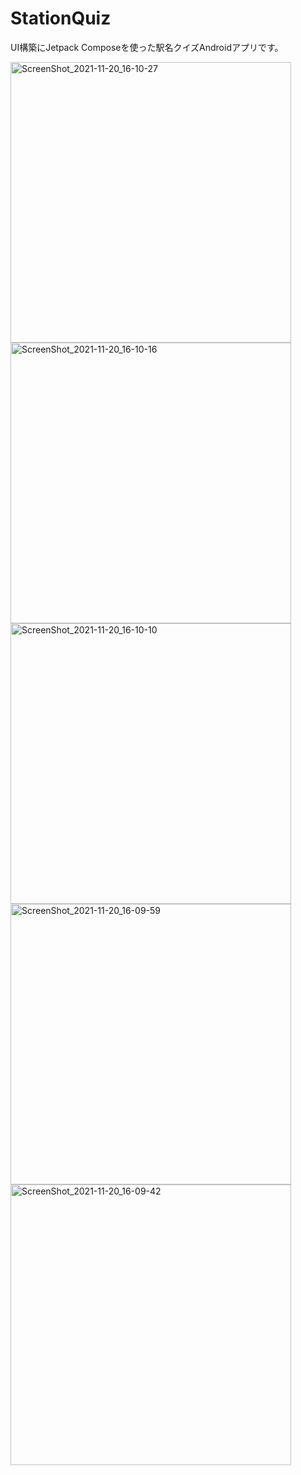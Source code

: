 # StationQuiz
UI構築にJetpack Composeを使った駅名クイズAndroidアプリです。

<img width="449" alt="ScreenShot_2021-11-20_16-10-27" src="https://user-images.githubusercontent.com/55102558/142717990-359f4f61-2022-4f87-99ad-48e37f01d1db.png">
<img width="449" alt="ScreenShot_2021-11-20_16-10-16" src="https://user-images.githubusercontent.com/55102558/142717997-0f6edaa4-0d02-4a80-ab66-90337dab6635.png">
<img width="449" alt="ScreenShot_2021-11-20_16-10-10" src="https://user-images.githubusercontent.com/55102558/142717998-1cc71c95-1dd5-408a-9fb6-75be7360f291.png">
<img width="449" alt="ScreenShot_2021-11-20_16-09-59" src="https://user-images.githubusercontent.com/55102558/142717999-eb718139-0546-4101-a877-8155c6df38c7.png">
<img width="449" alt="ScreenShot_2021-11-20_16-09-42" src="https://user-images.githubusercontent.com/55102558/142718001-af503c1e-4b5f-483d-abe0-e8146e503df9.png">
